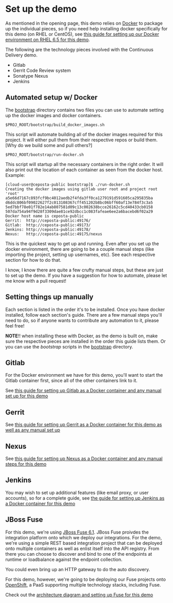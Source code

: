 # Set up the demo
    
As mentioned in the opening page, this demo relies on [Docker](http://docker.com) to package up the individual
pieces, so if you need help installing docker specifically for this demo (on RHEL or CentOS), see [this guide for setting up our Docker environment on RHEL 6.5 for this demo](set-up-docker.md).

The following are the technology pieces involved with the Continuous Delivery demo. 

* Gitlab 
* Gerrit Code Review system
* Sonatype Nexus
* Jenkins




## Automated setup w/ Docker
The [bootstrap](../bootstrap) directory contains two files you can use to automate setting up the docker images
and docker containers.

    $PROJ_ROOT/bootstrap/build_docker_images.sh
    
This script will automate building all of the docker images required for this project. It will either pull them
from their respective repos or build them. [Why do we build some and pull others?]


    $PROJ_ROOT/bootstrap/run-docker.sh
    
This script will startup all the necessary containers in the right order. It will also print out the location
of each container as seen from the docker host. Example:

    [cloud-user@ceposta-public bootstrap]$ ./run-docker.sh 
    Creating the docker images using gitlab user root and project root 'root'
    a5e66d7167c893fcf9bc4012aedb2f4fda3ff0ca1279191d591605ca295835ba
    d6ddc806bf09022627f2c013108367cff451202b8bc06bff60af13e784f3c3a5
    5ed7bbf78e01f782e14ab807581d09c13c002638bcce26162c5cd40433cb0158
    507da754a94f9d28f3309dae81ce92dbcc1c083fafeae6ee2a6bacebd6f02a29
    Docker host name is ceposta-public
    Gerrit:  http://ceposta-public:49176/
    Gitlab:  http://ceposta-public:49173/
    Jenkins: http://ceposta-public:49178/
    Nexus:   http://ceposta-public:49175/nexus

    
This is the quickest way to get up and running. Even after you set up the docker environment, there are going to be a
couple manual steps (like importing the project, setting up usernames, etc). See each respective section for how
to do that. 

I know, I know there are quite a few crufty manual steps, but these are just to set up the demo. If you have a suggestion
for how to automate, please let me know with a pull request!

## Setting things up manually


Each section is listed in the order it's to be installed. Once you have docker installed, follow each section's guide.
There are a few manual steps you'll need to do, so if anyone wants to contribute any automation to it, please feel free!

__NOTE__!! when installing these with Docker, as the demo is built on, make sure the respective pieces
are installed in the order this guide lists them. Or you can use the _bootstrap_ scripts in the [bootstrap](../bootstrap)
directory.

## Gitlab
For the Docker environment we have for this demo, you'll want to start the Gitlab container first, since 
all of the other containers link to it.

See [this guide for setting up Gitlab as a Docker container and any manual set up for this demo](set-up-gitlab.md)

## Gerrit
See [this guide for setting up Gerrit as a Docker container for this demo as well as any manual set up](set-up-gerrit.md)

## Nexus

See [this guide for setting up Nexus as a Docker container and any manual steps for this demo](set-up-nexus.md)

## Jenkins

You may wish to set up additional features (like email proxy, or user accounts), so for a complete guide,
see [the guide for setting up Jenkins as a Docker container for this demo](set-up-jenkins.md)


## JBoss Fuse
For this demo, we're using [JBoss Fuse 6.1][fuse]. JBoss Fuse proivdes the integration platform onto which we deploy
our integrations. For the demo, we're using a simple REST based integration project that can be deployed onto 
multiple containers as well as enlist itself into the API registry. From there you can choose to discover and bind to
one of the endpoints at runtime or loadbalance against the endpoint collection.

You could even bring up an HTTP gateway to do the auto discovery.

For this demo, however, we're going to be deploying our Fuse projects onto [OpenShift][openshift], a 
PaaS supporting multiple technology stacks, including Fuse. 

Check out the [architecture diagram and setting up Fuse for this demo](set-up-fuse.md)



[docker]: https://www.docker.com
[fuse]: http://www.jboss.org/products/fuse/overview/
[microservices]: http://microservices.io
[openshift]: https://www.openshift.com
[dockerfile]: https://docs.docker.com/reference/builder/
[vbox]: https://www.virtualbox.org
[gerrit]: https://code.google.com/p/gerrit/
[gitlab]: https://about.gitlab.com
[nexus]: http://www.sonatype.org/nexus/
[cd]: http://en.wikipedia.org/wiki/Continuous_delivery
